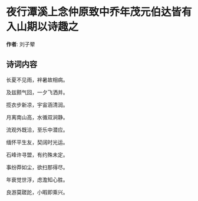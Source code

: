 # 夜行潭溪上念仲原致中乔年茂元伯达皆有入山期以诗趣之

**作者**: 刘子翚

## 诗词内容

长夏不见雨，袢暑故相病。

及兹颢气回，一夕飞洒并。

揽衣步新凉，宇宙涵清润。

月离南山高，水循双涧静。

流观外既洽，至乐中潜应。

缅怀平生友，契阔时光运。

石峰许寻盟，有约殊未定。

事纷莽如尘，欲扫那得尽。

年衰觉世浮，虑澹知心胜。

良游莫蹉跎，小暇即乘兴。

